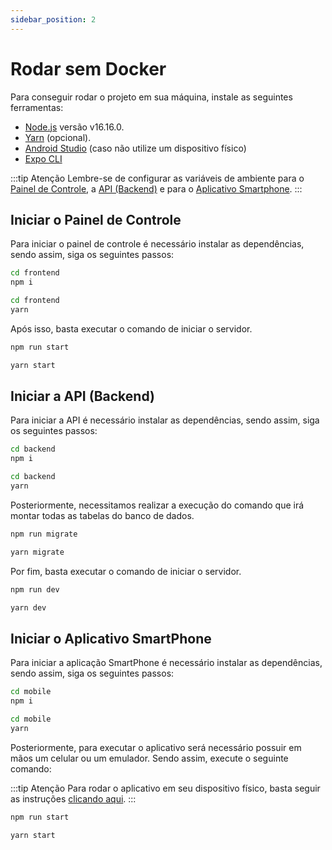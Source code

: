 ```yaml
---
sidebar_position: 2
---
```


# Rodar sem Docker

Para conseguir rodar o projeto em sua máquina, instale as seguintes ferramentas:

- [Node.js](https://nodejs.org/en/) versão v16.16.0.
- [Yarn](https://classic.yarnpkg.com/lang/en/docs/install/#debian-stable) (opcional).
- [Android Studio](https://developer.android.com/studio/install?hl=pt-br) (caso não utilize um dispositivo físico)
- [Expo CLI](https://docs.expo.dev/workflow/expo-cli/)

:::tip Atenção
Lembre-se de configurar as variáveis de ambiente para o [Painel de Controle](../environment_variables/frontend.md), a [API (Backend)](../environment_variables/backend.md) e para o [Aplicativo Smartphone](./../environment_variables/mobile.md).
:::

## Iniciar o Painel de Controle

Para iniciar o painel de controle é necessário instalar as dependências, sendo assim, siga os seguintes passos:

```bash title="npm"
cd frontend
npm i
```

```bash title="yarn"
cd frontend
yarn
```

Após isso, basta executar o comando de iniciar o servidor.

```bash title="npm"
npm run start
```

```bash title="yarn"
yarn start
```

## Iniciar a API (Backend)

Para iniciar a API é necessário instalar as dependências, sendo assim, siga os seguintes passos:

```bash title="npm"
cd backend
npm i
```

```bash title="yarn"
cd backend
yarn
```

Posteriormente, necessitamos realizar a execução do comando que irá montar todas as tabelas do banco de dados.

```bash title="npm"
npm run migrate
```

```bash title="yarn"
yarn migrate
```

Por fim, basta executar o comando de iniciar o servidor.

```bash title="npm"
npm run dev
```

```bash title="yarn"
yarn dev
```

## Iniciar o Aplicativo SmartPhone

Para iniciar a aplicação SmartPhone é necessário instalar as dependências, sendo assim, siga os seguintes passos:

```bash title="npm"
cd mobile
npm i
```

```bash title="yarn"
cd mobile
yarn
```

Posteriormente, para executar o aplicativo será necessário possuir em mãos um celular ou um emulador. Sendo assim, execute o seguinte comando:

:::tip Atenção
Para rodar o aplicativo em seu dispositivo físico, basta seguir as instruções [clicando aqui](https://docs.expo.dev/guides/testing-on-devices/).
:::

```bash title="npm"
npm run start
```

```bash title="yarn"
yarn start
```

<!-- ## Como realizar o `build` do Painel de Controle?

Para obter os arquivos necessários para colocar o Painel de Controle em produção, basta executar os seguintes comandos:

```bash title="npm"
cd frontend
npm run build
```

```bash title="yarn"
cd frontend
yarn build
```

## Como executar a API em modo de produção?

Para executar o servidor _backend_ em modo produção, basta executar os seguintes comandos:

```bash title="npm"
cd backend
npm run prod
```

```bash title="yarn"
cd backend
yarn prod
``` -->
